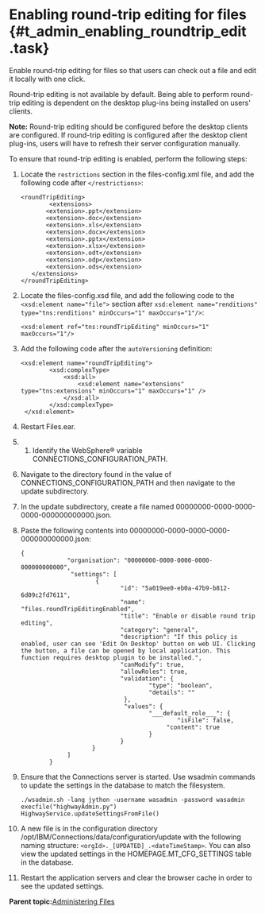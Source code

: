 # Enabling round-trip editing for files {#t_admin_enabling_roundtrip_edit .task}

Enable round-trip editing for files so that users can check out a file and edit it locally with one click.

Round-trip editing is not available by default. Being able to perform round-trip editing is dependent on the desktop plug-ins being installed on users' clients.

**Note:** Round-trip editing should be configured before the desktop clients are configured. If round-trip editing is configured after the desktop client plug-ins, users will have to refresh their server configuration manually.

To ensure that round-trip editing is enabled, perform the following steps:

1.  Locate the `restrictions` section in the files-config.xml file, and add the following code after `</restrictions>`:

    ```
    <roundTripEditing>
    		<extensions>
           <extension>.ppt</extension>
           <extension>.doc</extension>
           <extension>.xls</extension>
           <extension>.docx</extension>
           <extension>.pptx</extension>
           <extension>.xlsx</extension>
           <extension>.odt</extension>
           <extension>.odp</extension>
           <extension>.ods</extension>
       </extensions>
    </roundTripEditing>
    ```

2.  Locate the files-config.xsd file, and add the following code to the `<xsd:element name="file">` section after `xsd:element name="renditions" type="tns:renditions" minOccurs="1" maxOccurs="1"/>`:

    ```
    <xsd:element ref="tns:roundTripEditing" minOccurs="1" maxOccurs="1"/>
    ```

3.  Add the following code after the `autoVersioning` definition:

    ```
    <xsd:element name="roundTripEditing">
            <xsd:complexType>
                <xsd:all>
                    <xsd:element name="extensions" type="tns:extensions" minOccurs="1" maxOccurs="1" />
                </xsd:all>
            </xsd:complexType>
     </xsd:element>
    ```

4.  Restart Files.ear.

5.  1.  Identify the WebSphere® variable CONNECTIONS\_CONFIGURATION\_PATH.
2.  Navigate to the directory found in the value of CONNECTIONS\_CONFIGURATION\_PATH and then navigate to the update subdirectory.
3.  In the update subdirectory, create a file named 00000000-0000-0000-0000-000000000000.json.
4.  Paste the following contents into 00000000-0000-0000-0000-000000000000.json:

    ```
    {
       			 "organisation": "00000000-0000-0000-0000-000000000000",
      			  "settings": [
           				 {
               				 	"id": "5a019ee0-eb0a-47b9-b812-6d09c2fd7611",
               					"name": "files.roundTripEditingEnabled",
                				"title": "Enable or disable round trip editing",
                				"category": "general",
               				 	"description": "If this policy is enabled, user can see 'Edit On Desktop' button on web UI. Clicking the button, a file can be opened by local application. This function requires desktop plugin to be installed.",
                				"canModify": true,
               					"allowRoles": true,
                				"validation": {
                    					"type": "boolean",
                    					"details": ""
               					 },
               					 "values": {
                    					"___default_role___": {
                        						"isFile": false,
                       						 "content": true
                    					}
                				}
           	 			}
       			 ]
    		}
    ```

6.  Ensure that the Connections server is started. Use wsadmin commands to update the settings in the database to match the filesystem.

    ```
    ./wsadmin.sh -lang jython -username wasadmin -password wasadmin
    execfile("highwayAdmin.py")
    HighwayService.updateSettingsFromFile()
    ```

7.  A new file is in the configuration directory /opt/IBM/Connections/data/configuration/update with the following naming structure: `<orgId>._[UPDATED]_.<dateTimeStamp>`. You can also view the updated settings in the HOMEPAGE.MT\_CFG\_SETTINGS table in the database.

8.  Restart the application servers and clear the browser cache in order to see the updated settings.


**Parent topic:**[Administering Files](../admin/c_admin_files_overview.md)

